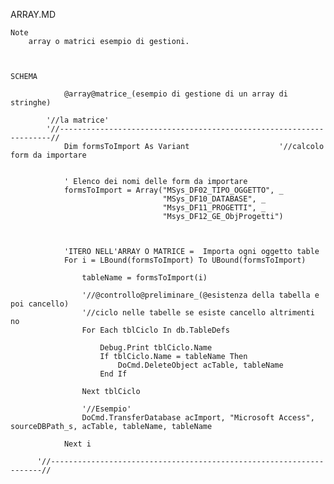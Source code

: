 ARRAY.MD

	Note
		array o matrici esempio di gestioni.



	SCHEMA

				@array@matrice_(esempio di gestione di un array di stringhe)				

			'//la matrice'	
			'//--------------------------------------------------------------------//
				Dim formsToImport As Variant                    '//calcolo form da importare


		   		' Elenco dei nomi delle form da importare
                formsToImport = Array("MSys_DF02_TIPO_OGGETTO", _
                                      "MSys_DF10_DATABASE", _
                                      "Msys_DF11_PROGETTI", _
                                      "Msys_DF12_GE_ObjProgetti")
          		


          		'ITERO NELL'ARRAY O MATRICE =  Importa ogni oggetto table
                For i = LBound(formsToImport) To UBound(formsToImport)
                    
                    tableName = formsToImport(i)
                    
                    '//@controllo@preliminare_(@esistenza della tabella e poi cancello)
                    '//ciclo nelle tabelle se esiste cancello altrimenti no
                    For Each tblCiclo In db.TableDefs
                        
                        Debug.Print tblCiclo.Name
                        If tblCiclo.Name = tableName Then
                            DoCmd.DeleteObject acTable, tableName
                        End If
                    
                    Next tblCiclo
                	
                	'//Esempio'    
                    DoCmd.TransferDatabase acImport, "Microsoft Access", sourceDBPath_s, acTable, tableName, tableName
                
                Next i
                
          '//--------------------------------------------------------------------//